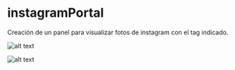 # instagramPortal
Creación de un panel para visualizar fotos de instagram con el tag indicado.

![alt text](../master/images/1.png)

![alt text](../master/images/2.png)

